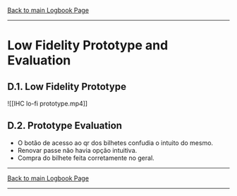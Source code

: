 [Back to main Logbook Page](../hci_logbook.md)

---
# Low Fidelity Prototype and Evaluation

## D.1. Low Fidelity Prototype
![[IHC lo-fi prototype.mp4]]
## D.2. Prototype Evaluation
- O botão de acesso ao qr dos bilhetes confudia o intuito do mesmo.
- Renovar passe não havia opção intuitiva.
- Compra do bilhete feita corretamente no geral.


---
[Back to main Logbook Page](../hci_logbook.md)

---